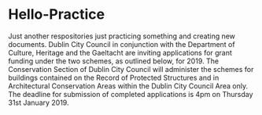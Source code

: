 # Hello-Practice
Just another respositories
just practicing something and creating new documents. 
Dublin City Council in conjunction with the Department of Culture, Heritage and the Gaeltacht are inviting applications for grant funding under the two schemes, as outlined below, for 2019. The Conservation Section of Dublin City Council will administer the schemes for buildings contained on the Record of Protected Structures and in Architectural Conservation Areas within the Dublin City Council Area only. The deadline for submission of completed applications is 4pm on Thursday 31st January 2019.
